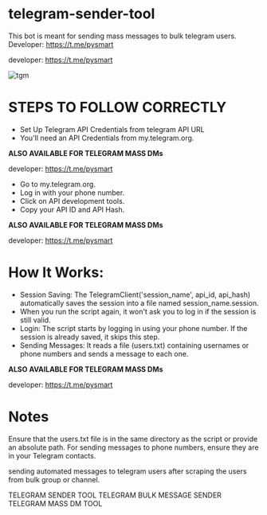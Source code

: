 # telegram-sender-tool
This bot is meant for sending mass messages to bulk telegram users. Developer: https://t.me/pysmart

developer: https://t.me/pysmart

![tgm](https://github.com/user-attachments/assets/65b50427-3b11-4260-a522-8c784599e0e0)


# STEPS TO FOLLOW CORRECTLY
- Set Up Telegram API Credentials from telegram API URL
- You'll need an API Credentials from my.telegram.org.
 
<b>ALSO AVAILABLE FOR TELEGRAM MASS DMs</b>

developer: https://t.me/pysmart

- Go to my.telegram.org.
- Log in with your phone number.
- Click on API development tools.
- Copy your API ID and API Hash.

<b>ALSO AVAILABLE FOR TELEGRAM MASS DMs</b>

developer: https://t.me/pysmart

# How It Works:
- Session Saving: The TelegramClient('session_name', api_id, api_hash) automatically saves the session into a file named session_name.session.
- When you run the script again, it won't ask you to log in if the session is still valid.
- Login: The script starts by logging in using your phone number. If the session is already saved, it skips this step.
- Sending Messages: It reads a file (users.txt) containing usernames or phone numbers and sends a message to each one.

<b>ALSO AVAILABLE FOR TELEGRAM MASS DMs</b>

developer: https://t.me/pysmart

# Notes
Ensure that the users.txt file is in the same directory as the script or provide an absolute path.
For sending messages to phone numbers, ensure they are in your Telegram contacts. 

sending automated messages to telegram users after scraping the users from bulk group or channel.

TELEGRAM SENDER TOOL
TELEGRAM BULK MESSAGE SENDER
TELEGRAM MASS DM TOOL
